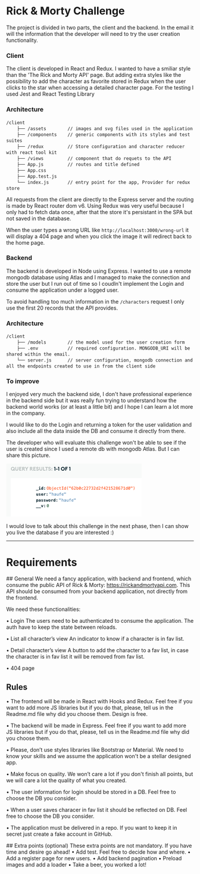 # Rick & Morty Challenge



The project is divided in two parts, the client and the backend. In the email it will the information that the developer will need to try the user creation functionality.

### Client

The client is developed in React and Redux. I wanted to have a smiliar style than the 'The Rick and Morty API' page. But adding extra styles like the possibility to add the character as favorite stored in Redux when the user clicks to the star when accessing a detailed character page. For the testing I used Jest and React Testing Library

### Architecture

```
/client
    ├── /assets        // images and svg files used in the application
    ├── /components    // generic components with its styles and test suites
    ├── /redux         // Store configuration and character reducer with react tool kit
    ├── /views         // component that do requets to the API
    ├── App.js         // routes and title defined
    ├── App.css
    ├── App.test.js
    └── index.js       // entry point for the app, Provider for redux store
```

All requests from the client are directly to the Express server and the routing is made by React router dom v6. Using Redux was very useful because I only had to fetch data once, after that the store it's persistant in the SPA but not saved in the database.

When the user types a wrong URL like `http://localhost:3000/wrong-url` it will display a 404 page and when you click the image it will redirect back to the home page.


### Backend

The backend is developed in Node using Express. I wanted to use a remote mongodb database using Atlas and I managed to make the connection and store the user but I run out of time so I coudln't implement the Login and consume the application under a logged user.

To avoid handling too much information in the `/characters` request I only use the first 20 records that the API provides.

### Architecture

```
/client
    ├── /models        // the model used for the user creation form
    ├── .env           // required configuration. MONGODB_URI will be shared within the email.
    └── server.js      // server configuration, mongodb connection and all the endpoints created to use in from the client side
```

### To improve

I enjoyed very much the backend side, I don't have professional experience in the backend side but it was really fun trying to understand how the backend world works (or at least a little bit) and I hope I can learn a lot more in the company. 

I would like to do the Login and returning a token for the user validation and also include all the data inside the DB and consume it directly from there.

The developer who will evaluate this challenge won't be able to see if the user is created since I used a remote db with mongodb Atlas. But I can share this picture.

![alt text](server/assets/user-creation.png)

I would love to talk about this challenge in the next phase, then I can show you live the database if you are interested :)


---

# Requirements
## General
We need a fancy application, with backend and frontend, which consume the public API of
Rick & Morty: https://rickandmortyapi.com. This API should be consumed from your backend
application, not directly from the frontend.

We need these functionalities:

• Login
The users need to be authenticated to consume the application. The auth have to keep
the state between reloads.

• List all character’s view
An indicator to know if a character is in fav list.

• Detail character’s view
A button to add the character to a fav list, in case the character is in fav list it will be
removed from fav list.

• 404 page

## Rules

• The frontend will be made in React with Hooks and Redux. Feel free if you want to add
more JS libraries but if you do that, please, tell us in the Readme.md file why did you
choose them. Design is free.

• The backend will be made in Express. Feel free if you want to add more JS libraries but
if you do that, please, tell us in the Readme.md file why did you choose them.

• Please, don’t use styles libraries like Bootstrap or Material. We need to know your skills
and we assume the application won't be a stellar designed app.

• Make focus on quality. We won’t care a lot if you don't finish all points, but we will
care a lot the quality of what you created.

• The user information for login should be stored in a DB. Feel free to choose the DB you
consider.

• When a user saves characer in fav list it should be reflected on DB. Feel free to choose the
DB you consider.

• The application must be delivered in a repo. If you want to keep it in secret just create a
fake account in GitHub.

## Extra points (optional)
These extra points are not mandatory. If you have time and desire go ahead!
• Add test. Feel free to decide how and where.
• Add a register page for new users.
• Add backend pagination
• Preload images and add a loader
• Take a beer, you worked a lot!
